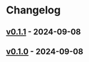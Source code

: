 # Changelog

## [v0.1.1](https://github.com/k1LoW/safeio/compare/v0.1.0...v0.1.1) - 2024-09-08

## [v0.1.0](https://github.com/k1LoW/safeio/commits/v0.1.0) - 2024-09-08
